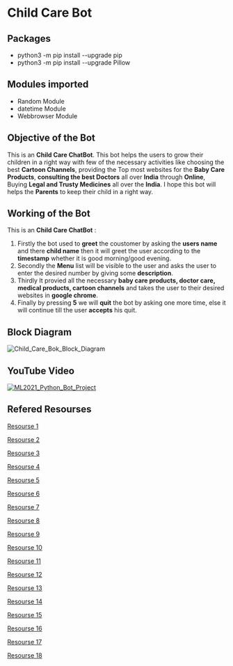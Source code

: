 # Child Care Bot

## Packages
* python3 -m pip install --upgrade pip
* python3 -m pip install --upgrade Pillow

## Modules imported
* Random Module
* datetime Module
* Webbrowser Module

## Objective of the Bot
This is an **Child Care ChatBot**. This bot helps the users to grow their children in a right way with few of the necessary activities like choosing the best **Cartoon Channels**, providing the Top most websites for the **Baby Care Products**, **consulting the best Doctors** all over **India** through **Online**, Buying **Legal and Trusty Medicines** all over the **India**. I hope this bot will helps the **Parents** to keep their child in a right way.

## Working of the Bot
This is an **Child Care ChatBot** : 
1) Firstly the bot used to **greet** the coustomer by asking the **users name** and there **child name** then it will greet the user according to the **timestamp** whether it is good morning/good evening.
2) Secondly the **Menu** list will be visible to the user and asks the user to enter the desired number by giving some **description**.
3) Thirdly It provied all the necessary **baby care products, doctor care, medical products, cartoon channels** and takes the user to their desired websites in **google chrome**.
4) Finally by pressing **5** we will **quit** the bot by asking one more time, else it will continue till the user **accepts** his quit. 

## Block Diagram
![Child_Care_Bok_Block_Diagram](https://user-images.githubusercontent.com/72602914/96396665-57041380-11e5-11eb-8a73-16334f00d492.jpeg)

## YouTube Video 
[![ML2021_Python_Bot_Project](https://yt-embed.herokuapp.com/embed?v=zJnK-CKnmfU&t=1s)](https://www.youtube.com/watch?v=zJnK-CKnmfU&t=1s "ML2021_Python_Bot_Project")

## Refered Resourses
[Resourse 1](https://en.wikipedia.org/wiki/List_of_programmes_broadcast_by_Cartoon_Network_(India))

[Resourse 2](https://disneynow.com/all-shows)

[Resourse 3](https://latestnews.fresherslive.com/articles/hungama-tv-schedule-today-145113)

[Resourse 4](https://parenting.firstcry.com/articles/good-kid-friendly-tv-channels-that-parent-should-know-about/)

[Resourse 5](https://www.doctorinsta.com/pediatrics.php)

[Resourse 6](https://www.firstcry.com/health-and-safety)

[Resourse 7](https://www.amazon.in/s?k=baby+care+products+combo&adgrpid=58071909519&ext_vrnc=hi&gclid=CjwKCAjwrKr8BRB_EiwA7eFapleuT4Uw7ooEp-_6HhT0aMMB4NHWyVCB5Q22_3sDCcWIPJbdYm6v1xoCuJ0QAvD_BwE&hvadid=294138541915&hvdev=c&hvlocphy=9299531&hvnetw=g&hvqmt=b&hvrand=1544092810991076609&hvtargid=kwd-706006018072&hydadcr=11207_1734841&tag=googinhydr1-21&ref=pd_sl_9q5o4i146_b)

[Resourse 8](https://www.flipkart.com/baby-care/pr?sid=kyh)

[Resourse 9](https://dir.indiamart.com/indianexporters/baby.html)

[Resourse 10](https://www.shumee.in/collections/storage-bags-bibs-accessories-for-kids?gclid=CjwKCAjwrKr8BRB_EiwA7eFapoCyXOvmjDiKRm-Yx1U87fUuLkZNBQLqqZwndshOVV9FYhvazdLM4hoCfZ8QAvD_BwE)

[Resourse 11](https://babysworld.in/)

[Resourse 12](https://www.netmeds.com/)

[Resourse 13](https://www.medplusmart.com/)

[Resourse 14](https://www.indiamart.com/medidart/)

[Resourse 15](https://dir.indiamart.com/indianexporters/baby.html)

[Resourse 16](https://theultrasoft.com/medical/top-10-online-medical-store-india/)

[Resourse 17](https://pillow.readthedocs.io/en/stable/installation.html)

[Resourse 18](https://stackoverflow.com/questions/11804820/how-can-i-embed-a-youtube-video-on-github-wiki-pages)
